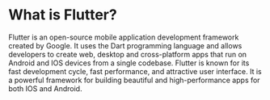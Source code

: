 # What is Flutter?

Flutter is an open-source mobile application development framework created by Google. It uses the
Dart programming language and allows developers to create web, desktop and cross-platform apps that
run on Android and IOS devices from a single codebase. Flutter is known for its fast development
cycle, fast performance, and attractive user interface. It is a powerful framework for building
beautiful and high-performance apps for both IOS and Android.
